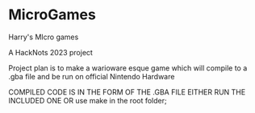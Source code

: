 # MicroGames
Harry's MIcro games

A HackNots 2023 project

Project plan is to make a warioware esque game which will compile to a .gba file and be run on official Nintendo Hardware

COMPILED CODE IS IN THE FORM OF THE .GBA FILE EITHER RUN THE INCLUDED ONE OR use make in the root folder;